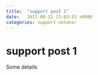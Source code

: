 ```yaml
---
title:  "support post 1"
date:   2017-08-22 13:03:53 +0800
categories: support notator
---
```

# support post 1

Some details
